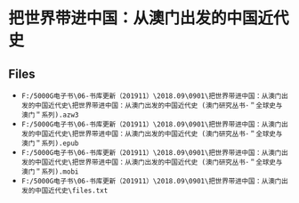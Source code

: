 # 把世界带进中国：从澳门出发的中国近代史

## Files

- `F:/5000G电子书\06-书库更新（201911）\2018.09\0901\把世界带进中国：从澳门出发的中国近代史\把世界带进中国：从澳门出发的中国近代史 (澳门研究丛书·＂全球史与澳门＂系列).azw3`
- `F:/5000G电子书\06-书库更新（201911）\2018.09\0901\把世界带进中国：从澳门出发的中国近代史\把世界带进中国：从澳门出发的中国近代史 (澳门研究丛书·＂全球史与澳门＂系列).epub`
- `F:/5000G电子书\06-书库更新（201911）\2018.09\0901\把世界带进中国：从澳门出发的中国近代史\把世界带进中国：从澳门出发的中国近代史 (澳门研究丛书·＂全球史与澳门＂系列).mobi`
- `F:/5000G电子书\06-书库更新（201911）\2018.09\0901\把世界带进中国：从澳门出发的中国近代史\files.txt`
